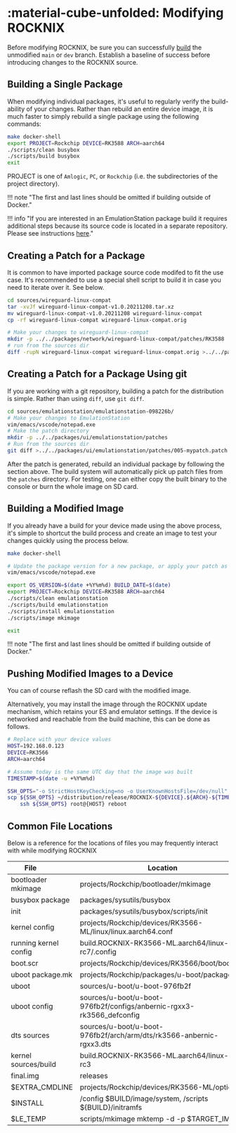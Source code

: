 # :material-cube-unfolded: Modifying ROCKNIX

Before modifying ROCKNIX, be sure you can successfully [build](build.md) the unmodified `main` or `dev` branch.  Establish a baseline of success before introducing changes to the ROCKNIX source.

## Building a Single Package

When modifying individual packages, it's useful to regularly verify the build-ability of your changes.  Rather than rebuild an entire device image, it is much faster to simply rebuild a single package using the following commands:

``` bash linenums="1"
make docker-shell
export PROJECT=Rockchip DEVICE=RK3588 ARCH=aarch64
./scripts/clean busybox
./scripts/build busybox
exit
```

PROJECT is one of `Amlogic`, `PC`, or `Rockchip` (i.e. the subdirectories of the project directory).

!!! note "The first and last lines should be omitted if building outside of Docker."

!!! info "If you are interested in an EmulationStation package build it requires additional steps because its source code is located in a separate repository.  Please see instructions [here](https://github.com/ROCKNIX/distribution/blob/main/packages/ui/emulationstation/package.mk#L39)."

## Creating a Patch for a Package

It is common to have imported package source code modifed to fit the use case. It's recommended to use a special shell script to build it in case you need to iterate over it. See below.

``` bash linenums="1"
cd sources/wireguard-linux-compat
tar -xvJf wireguard-linux-compat-v1.0.20211208.tar.xz
mv wireguard-linux-compat-v1.0.20211208 wireguard-linux-compat
cp -rf wireguard-linux-compat wireguard-linux-compat.orig

# Make your changes to wireguard-linux-compat
mkdir -p ../../packages/network/wireguard-linux-compat/patches/RK3588
# run from the sources dir
diff -rupN wireguard-linux-compat wireguard-linux-compat.orig >../../packages/network/wireguard-linux-compat/patches/RK3588/mychanges.patch
```

## Creating a Patch for a Package Using git

If you are working with a git repository, building a patch for the distribution is simple.  Rather than using `diff`, use `git diff`.

``` bash linenums="1"
cd sources/emulationstation/emulationstation-098226b/
# Make your changes to EmulationStation
vim/emacs/vscode/notepad.exe
# Make the patch directory
mkdir -p ../../packages/ui/emulationstation/patches
# Run from the sources dir
git diff >../../packages/ui/emulationstation/patches/005-mypatch.patch
```

After the patch is generated, rebuild an individual package by following the section above. The build system will automatically pick up patch files from the `patches` directory. For testing, one can either copy the built binary to the console or burn the whole image on SD card.

## Building a Modified Image

If you already have a build for your device made using the above process, it's simple to shortcut the build process and create an image to test your changes quickly using the process below.

``` bash linenums="1"
make docker-shell

# Update the package version for a new package, or apply your patch as above.
vim/emacs/vscode/notepad.exe

export OS_VERSION=$(date +%Y%m%d) BUILD_DATE=$(date)
export PROJECT=Rockchip DEVICE=RK3588 ARCH=aarch64
./scripts/clean emulationstation
./scripts/build emulationstation
./scripts/install emulationstation
./scripts/image mkimage

exit
```

!!! note "The first and last lines should be omitted if building outside of Docker."

## Pushing Modified Images to a Device

You can of course reflash the SD card with the modified image.

Alternatively, you may install the image through the ROCKNIX update mechanism, which retains your ES and emulator settings.  If the device is networked and reachable from the build machine, this can be done as follows.

``` bash linenums="1"
# Replace with your device values
HOST=192.168.0.123
DEVICE=RK3566
ARCH=aarch64

# Assume today is the same UTC day that the image was built
TIMESTAMP=$(date -u +%Y%m%d)

SSH_OPTS="-o StrictHostKeyChecking=no -o UserKnownHostsFile=/dev/null"
scp ${SSH_OPTS} ~/distribution/release/ROCKNIX-${DEVICE}.${ARCH}-${TIMESTAMP}.tar root@${HOST}:~/.update && \
    ssh ${SSH_OPTS} root@{HOST} reboot
```

## Common File Locations

Below is a reference for the locations of files you may frequently interact with while modifying ROCKNIX

| File &nbsp;&nbsp;&nbsp;&nbsp;&nbsp;&nbsp;&nbsp;&nbsp;&nbsp;&nbsp;&nbsp; | Location | Description |
| -- | -- | -- |
| bootloader mkimage | projects/Rockchip/bootloader/mkimage |  |
| busybox package | packages/sysutils/busybox |  |
| init | packages/sysutils/busybox/scripts/init |  |
| kernel config | projects/Rockchip/devices/RK3566-ML/linux/linux.aarch64.conf |  |
| running kernel config | build.ROCKNIX-RK3566-ML.aarch64/linux-6.5-rc7/.config |  |
| boot.scr | projects/Rockchip/devices/RK3566/boot/boot.scr |  |
| uboot package.mk | projects/Rockchip/packages/u-boot/package.mk |  |
| uboot | sources/u-boot/u-boot-976fb2f |  |
| uboot config | sources/u-boot/u-boot-976fb2f/configs/anbernic-rgxx3-rk3566_defconfig |  |
| dts sources | sources/u-boot/u-boot-976fb2f/arch/arm/dts/rk3566-anbernic-rgxx3.dts |  |
| kernel sources/build | build.ROCKNIX-RK3566-ML.aarch64/linux-6.6-rc3 |  |
| final.img | releases |  |
| $EXTRA_CMDLINE | projects/Rockchip/devices/RK3566-ML/options |  |
| $INSTALL | /config $BUILD/image/system, /scripts ${BUILD}/initramfs |  |
| $LE_TEMP | scripts/mkimage mktemp -d -p $TARGET_IMG |  |